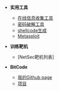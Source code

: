 <!-- docsify/_navbar.md -->

* **实用工具**
  * [在线信息收集工具](/实用工具/在线信息收集工具.md)
  * [密码破解工具](/实用工具/密码破解工具.md)
  * [shellcode生成](/实用工具/shellcode生成.md)
  * [Metasploit](实用工具/Metasploit.md)

* **训练靶机**
  * [NetSec靶机列表]

* **BitCode**
  * [我的Github page](/tttt)
  * [项目](/iii)
